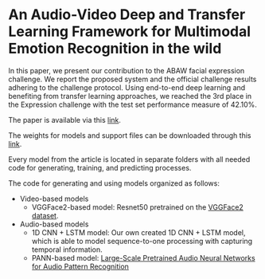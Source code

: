 # An Audio-Video Deep and Transfer Learning Framework for Multimodal Emotion Recognition in the wild
In this paper, we present our contribution to the ABAW facial expression challenge. We report the proposed system and the official challenge results adhering to the challenge protocol. Using end-to-end deep learning and benefiting from transfer learning approaches, we reached the 3rd place in the Expression challenge with the test set performance measure of 42.10%.

The paper is available via this [link](https://arxiv.org/abs/2010.03692).

The weights for models and support files can be downloaded through this [link](https://drive.google.com/drive/folders/1Sw_Zgp0rCKEVVlH0bjUXESn3QMpBRds-?usp=sharing).


Every model from the article is located in separate folders with all needed code for generating, training, and predicting processes.

The code for generating and using models organized as follows:
+ Video-based models
  + VGGFace2-based model: Resnet50 pretrained on the [VGGFace2 dataset](https://arxiv.org/abs/1710.08092). 
+ Audio-based models
  + 1D CNN + LSTM model: Our own created 1D CNN + LSTM model, which is able to model sequence-to-one processing with capturing temporal information.
  + PANN-based model: [Large-Scale Pretrained Audio Neural Networks for Audio Pattern Recognition](https://arxiv.org/abs/1912.10211)

